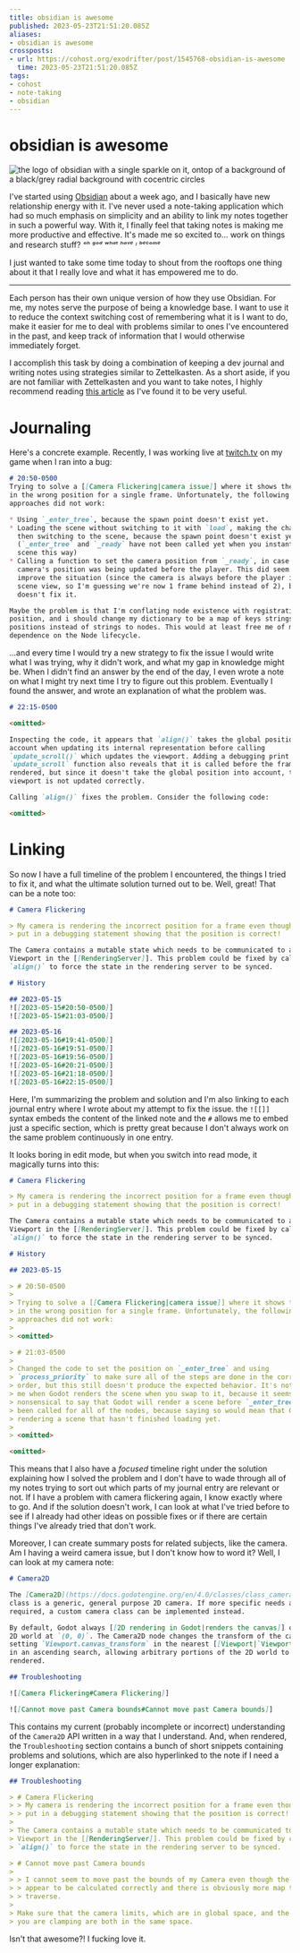 ```yaml
---
title: obsidian is awesome
published: 2023-05-23T21:51:20.085Z
aliases:
- obsidian is awesome
crossposts:
- url: https://cohost.org/exodrifter/post/1545768-obsidian-is-awesome
  time: 2023-05-23T21:51:20.085Z
tags:
- cohost
- note-taking
- obsidian
---
```


# obsidian is awesome

![the logo of obsidian with a single sparkle on it, ontop of a background of a black/grey radial background with cocentric circles](20230523215120-obsidian.png)

I've started using [Obsidian](https://obsidian.md/) about a week ago, and I basically have new relationship energy with it. I've never used a note-taking application which had so much emphasis on simplicity and an ability to link my notes together in such a powerful way. With it, I finally feel that taking notes is making me more productive and effective. It's made me so excited to... work on things and research stuff? _ᵒʰ ᵍᵒᵈ ʷʰᵃᵗ ʰᵃᵛᵉ ᶦ ᵇᵉᶜᵒᵐᵉ_

I just wanted to take some time today to shout from the rooftops one thing about it that I really love and what it has empowered me to do.

---

Each person has their own unique version of how they use Obsidian. For me, my notes serve the purpose of being a knowledge base. I want to use it to reduce the context switching cost of remembering what it is I want to do, make it easier for me to deal with problems similar to ones I've encountered in the past, and keep track of information that I would otherwise immediately forget.

I accomplish this task by doing a combination of keeping a dev journal and writing notes using strategies similar to Zettelkasten. As a short aside, if you are not familiar with Zettelkasten and you want to take notes, I highly recommend reading [this article](https://writingcooperative.com/zettelkasten-how-one-german-scholar-was-so-freakishly-productive-997e4e0ca125) as I've found it to be very useful.

# Journaling

Here's a concrete example. Recently, I was working live at [twitch.tv](https://www.twitch.tv/exodrifter_) on my game when I ran into a bug:

```md
# 20:50-0500
Trying to solve a [[Camera Flickering|camera issue]] where it shows the player
in the wrong position for a single frame. Unfortunately, the following
approaches did not work:

* Using `_enter_tree`, because the spawn point doesn't exist yet.
* Loading the scene without switching to it with `load`, making the change, and
  then switching to the scene, because the spawn point doesn't exist yet
  (`_enter_tree` and `_ready` have not been called yet when you instantiate a
  scene this way)
* Calling a function to set the camera position from `_ready`, in case the
  camera's position was being updated before the player. This did seem to
  improve the situation (since the camera is always before the player in the
  scene view, so I'm guessing we're now 1 frame behind instead of 2), but it
  doesn't fix it.

Maybe the problem is that I'm conflating node existence with registration of the
position, and i should change my dictionary to be a map of keys strings to
positions instead of strings to nodes. This would at least free me of my
dependence on the Node lifecycle.
```

...and every time I would try a new strategy to fix the issue I would write what I was trying, why it didn't work, and what my gap in knowledge might be. When I didn't find an answer by the end of the day, I even wrote a note on what I might try next time I try to figure out this problem. Eventually I found the answer, and wrote an explanation of what the problem was.

```md
# 22:15-0500

<omitted>

Inspecting the code, it appears that `align()` takes the global position into
account when updating its internal representation before calling
`update_scroll()` which updates the viewport. Adding a debugging print for the
`update_scroll` function also reveals that it is called before the frame is
rendered, but since it doesn't take the global position into account, the
viewport is not updated correctly.

Calling `align()` fixes the problem. Consider the following code:

<omitted>
```

# Linking

So now I have a full timeline of the problem I encountered, the things I tried to fix it, and what the ultimate solution turned out to be. Well, great! That can be a note too:

```md
# Camera Flickering

> My camera is rendering the incorrect position for a frame even though I've
> put in a debugging statement showing that the position is correct!

The Camera contains a mutable state which needs to be communicated to a
Viewport in the [[RenderingServer]]. This problem could be fixed by calling
`align()` to force the state in the rendering server to be synced.

# History

## 2023-05-15
![[2023-05-15#20:50-0500]]
![[2023-05-15#21:03-0500]]

## 2023-05-16
![[2023-05-16#19:41-0500]]
![[2023-05-16#19:51-0500]]
![[2023-05-16#19:56-0500]]
![[2023-05-16#20:21-0500]]
![[2023-05-16#21:18-0500]]
![[2023-05-16#22:15-0500]]
```

Here, I'm summarizing the problem and solution and I'm also linking to each journal entry where I wrote about my attempt to fix the issue. the `![[]]` syntax embeds the content of the linked note and the `#` allows me to embed just a specific section, which is pretty great because I don't always work on the same problem continuously in one entry.

It looks boring in edit mode, but when you switch into read mode, it magically turns into this:

```md
# Camera Flickering

> My camera is rendering the incorrect position for a frame even though I've
> put in a debugging statement showing that the position is correct!

The Camera contains a mutable state which needs to be communicated to a
Viewport in the [[RenderingServer]]. This problem could be fixed by calling
`align()` to force the state in the rendering server to be synced.

# History

## 2023-05-15

> # 20:50-0500
>
> Trying to solve a [[Camera Flickering|camera issue]] where it shows the player
> in the wrong position for a single frame. Unfortunately, the following
> approaches did not work:
>
> <omitted>

> # 21:03-0500
>
> Changed the code to set the position on `_enter_tree` and using
> `process_priority` to make sure all of the steps are done in the correct
> order, but this still doesn't produce the expected behavior. It's not clear to
> me when Godot renders the scene when you swap to it, because it seems
> nonsensical to say that Godot will render a scene before `_enter_tree` has
> been called for all of the nodes, because saying so would mean that Godot is
> rendering a scene that hasn't finished loading yet.
>
> <omitted>

<omitted>
```

This means that I also have a _focused_ timeline right under the solution explaining how I solved the problem and I don't have to wade through all of my notes trying to sort out which parts of my journal entry are relevant or not. If I have a problem with camera flickering again, I know exactly where to go. And if the solution doesn't work, I can look at what I've tried before to see if I already had other ideas on possible fixes or if there are certain things I've already tried that don't work.

Moreover, I can create summary posts for related subjects, like the camera. Am I having a weird camera issue, but I don't know how to word it? Well, I can look at my camera note:

```md
# Camera2D

The [Camera2D](https://docs.godotengine.org/en/4.0/classes/class_camera2d.html)
class is a generic, general purpose 2D camera. If more specific needs are
required, a custom camera class can be implemented instead.

By default, Godot always [[2D rendering in Godot|renders the canvas]] of the
2D world at `(0, 0)`. The Camera2D node changes the transform of the canvas by
setting `Viewport.canvas_transform` in the nearest [[Viewport|`Viewport`]] node
in an ascending search, allowing arbitrary portions of the 2D world to be
rendered.

## Troubleshooting

![[Camera Flickering#Camera Flickering]]

![[Cannot move past Camera bounds#Cannot move past Camera bounds]]
```

This contains my current (probably incomplete or incorrect) understanding of the `Camera2D` API written in a way that I understand. And, when rendered, the `Troubleshooting` section contains a bunch of short snippets containing problems and solutions, which are also hyperlinked to the note if I need a longer explanation:

```md
## Troubleshooting

> # Camera Flickering
> > My camera is rendering the incorrect position for a frame even though I've
> > put in a debugging statement showing that the position is correct!
>
> The Camera contains a mutable state which needs to be communicated to a
> Viewport in the [[RenderingServer]]. This problem could be fixed by calling
> `align()` to force the state in the rendering server to be synced.

> # Cannot move past Camera bounds
>
> > I cannot seem to move past the bounds of my Camera even though the bounds
> > appear to be calculated correctly and there is obviously more map that I can
> > traverse.
>
> Make sure that the camera limits, which are in global space, and the position
> you are clamping are both in the same space.
```

Isn't that awesome?! I fucking love it.
